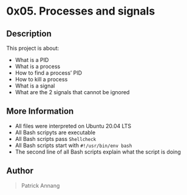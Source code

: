 # 0x05. Processes and signals

## Description

This project is about:

* What is a PID
* What is a process
* How to find a process’ PID
* How to kill a process
* What is a signal
* What are the 2 signals that cannot be ignored

## More Information

* All files were interpreted on Ubuntu 20.04 LTS
* All Bash scripyts are executable
* All Bash scripts pass `Shellcheck`
* All Bash scripts start with `#!/usr/bin/env bash`
* The second line of all Bash scripts explain what the script is doing

## Author

> Patrick Annang